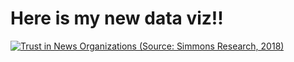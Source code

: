 # Here is my new data viz!!

<div class='tableauPlaceholder' id='viz1742848196190' style='position: relative'><noscript><a href='#'><img alt='Trust in News Organizations (Source: Simmons Research, 2018)' src='https:&#47;&#47;public.tableau.com&#47;static&#47;images&#47;tr&#47;trust_in_news&#47;TrustinNewsOrganizationsSourceSimmonsResearch2018&#47;1_rss.png' style='border: none'/></a></noscript><object class='tableauViz'  style='display:none;'><param name='host_url' value='https%3A%2F%2Fpublic.tableau.com%2F'/> <param name='embed_code_version' value='3'/> <param name='site_root' value=''/><param name='name' value='trust_in_news&#47;TrustinNewsOrganizationsSourceSimmonsResearch2018'/><param name='tabs' value='no'/><param name='toolbar' value='yes' /><param name='static_image' value='https:&#47;&#47;public.tableau.com&#47;static&#47;images&#47;tr&#47;trust_in_news&#47;TrustinNewsOrganizationsSourceSimmonsResearch2018&#47;1.png'/> <param name='animate_transition' value='yes'/><param name='display_static_image' value='yes'/><param name='display_spinner' value='yes'/><param name='display_overlay' value='yes'/><param name='display_count' value='yes'/><param name='language' value='en-US'/><param name='filter' value='publish=yes'/></object></div><script type='text/javascript'>var divElement = document.getElementById('viz1742848196190');                    
  var vizElement = divElement.getElementsByTagName('object')[0]; 
  vizElement.style.width='100%';vizElement.style.height=(divElement.offsetWidth*0.75)+'px';                    
  var scriptElement = document.createElement('script');                    
  scriptElement.src = 'https://public.tableau.com/javascripts/api/viz_v1.js';                      
  vizElement.parentNode.insertBefore(scriptElement, vizElement); 
</script>
